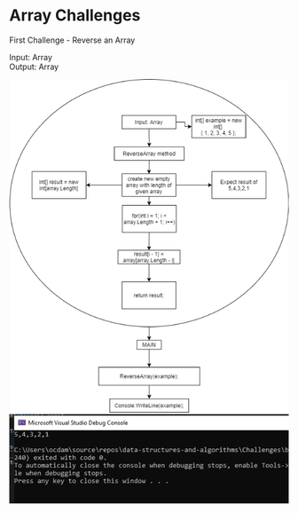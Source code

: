 ﻿# Array Challenges

First Challenge - Reverse an Array  

Input: Array  
Output: Array  

![whiteboard](../../assets/wb01.png)  
![solved](../../assets/sol01.png)  
